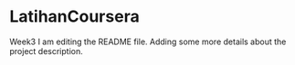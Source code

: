 # LatihanCoursera
Week3
I am editing the README file. Adding some more details about the project description.

